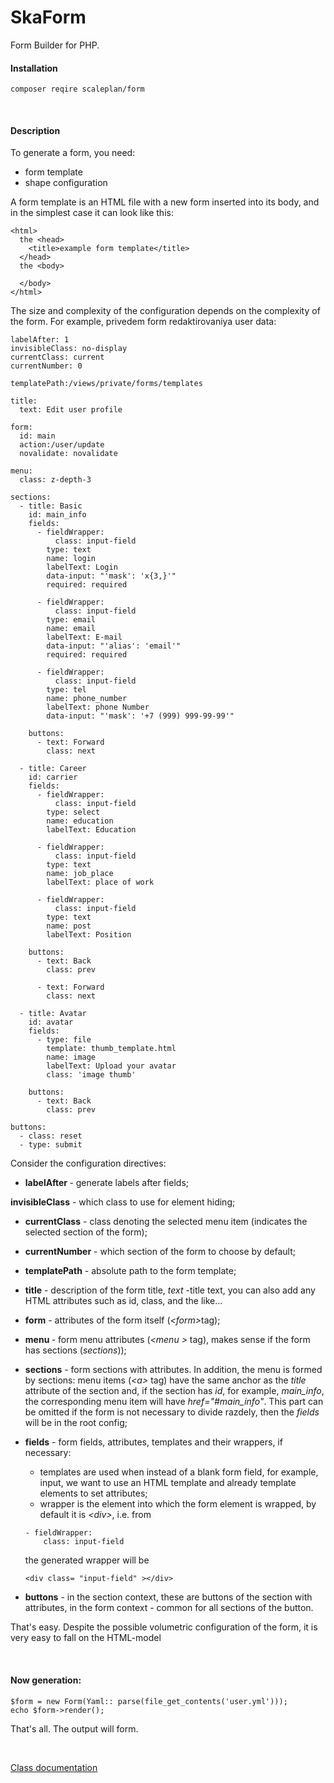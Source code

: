 # SkaForm

Form Builder for PHP.

#### Installation

`
composer reqire scaleplan/form
`

<br>

#### Description

To generate a form, you need:
- form template
- shape configuration

A form template is an HTML file with a new form inserted into its body, and in the simplest case it can look like this:

```
<html>
  the <head>
    <title>example form template</title>  
  </head>
  the <body>
  
  </body>
</html>
```

The size and complexity of the configuration depends on the complexity of the form. For example, privedem form redaktirovaniya user data:

```
labelAfter: 1
invisibleClass: no-display
currentClass: current
currentNumber: 0

templatePath:/views/private/forms/templates

title:
  text: Edit user profile

form:
  id: main
  action:/user/update
  novalidate: novalidate

menu:
  class: z-depth-3

sections:
  - title: Basic
    id: main_info
    fields:
      - fieldWrapper:
          class: input-field
        type: text
        name: login
        labelText: Login
        data-input: "'mask': 'x{3,}'"
        required: required

      - fieldWrapper:
          class: input-field
        type: email
        name: email
        labelText: E-mail
        data-input: "'alias': 'email'"
        required: required

      - fieldWrapper:
          class: input-field
        type: tel
        name: phone_number
        labelText: phone Number
        data-input: "'mask': '+7 (999) 999-99-99'"

    buttons:
      - text: Forward
        class: next

  - title: Career
    id: carrier
    fields:
      - fieldWrapper:
          class: input-field
        type: select
        name: education
        labelText: Education

      - fieldWrapper:
          class: input-field
        type: text
        name: job_place
        labelText: place of work

      - fieldWrapper:
          class: input-field
        type: text
        name: post
        labelText: Position

    buttons:
      - text: Back
        class: prev

      - text: Forward
        class: next

  - title: Avatar
    id: avatar
    fields:
      - type: file
        template: thumb_template.html
        name: image
        labelText: Upload your avatar
        class: 'image thumb'

    buttons:
      - text: Back
        class: prev

buttons:
  - class: reset
  - type: submit
```

Consider the configuration directives:
- <b > labelAfter </b > - generate labels after fields;

<b>invisibleClass</b> - which class to use for element hiding;

- <b>currentClass</b> - class denoting the selected menu item (indicates the selected section of the form);

- <b>currentNumber</b> - which section of the form to choose by default;

- <b > templatePath</b> - absolute path to the form template;

- <b>title</b> - description of the form title, <I> text</I > -title text, you can also add any HTML attributes such as id, class, and the like...

- <b > form</b> - attributes of the form itself (<I>\<form></i>tag);

- <b>menu </b > - form menu attributes (<I>\<menu > </I > tag), makes sense if the form has sections (<I>sections</i>));

- <b> sections</b > - form sections with attributes. In addition, the menu is formed by sections: menu items (<I>\<a></I> tag) have the same anchor as the <I>title</I> attribute of the section and, if the section has <I>id</I>, for example, <I>main_info</I>, the corresponding menu item will have <I>href="#main_info"</I>. This part can be omitted if the form is not necessary to divide razdely, then the <i>fields</i> will be in the root config;

- <b > fields</b> - form fields, attributes, templates and their wrappers, if necessary:
  - templates are used when instead of a blank form field, for example, input, we want to use an HTML template and already template elements to set attributes;
  - wrapper is the element into which the form element is wrapped, by default it is <i>\<div></i>, i.e. from
  ```
  - fieldWrapper:
      class: input-field
  ```
  the generated wrapper will be 
  ```
  <div class= "input-field" ></div>
  ```
 
- <b> buttons</b > - in the section context, these are buttons of the section with attributes, in the form context - common for all sections of the button.

That's easy. Despite the possible volumetric configuration of the form, it is very easy to fall on the HTML-model

<br>

#### Now generation:

```
$form = new Form(Yaml:: parse(file_get_contents('user.yml')));
echo $form->render();
```

That's all. The output will form.

<br>

[Class documentation](docs_en)

